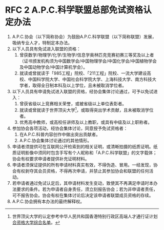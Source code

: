 # RFC 2 A.P.C.科学联盟总部免试资格认定办法

1. A.P.C.协会（以下简称协会）为鼓励A.P.C.科学联盟（以下简称联盟）发展，吸纳专业人才，特制定本办法。
2. 以下人员具有免试进入联盟的资格：
    1. 曾获数学/物理学/化学/生物学/信息学奥林匹克竞赛初赛三等奖及以上者（证书颁发机构须为中国数学会/中国物理学会/中国化学会/中国植物学会及中国动物学会/中国计算机学会）。
    2. 就读或曾就读于「985工程」院校、「211工程」院校、一流大学建设高校、中国科学院大学、中国社会科学院大学、上海科技大学、南方科技大学者，取得全日制本科及以上学位，且未被取消学位者。
3. 以下人员具有申请免试进入联盟的资格，经协会集体讨论通过，可予以免试进入：
    1. 曾获省级以上竞赛相关荣誉，或被省级以上单位表彰者。
    2. 就读或曾就读于世界顶尖大学[^1]，或取得突出学术贡献，且未被取消学位者。
    3. 优秀高中教师，或高校任讲师及以上教职，或具有中级及以上职称者。
4. 参加协会各项活动，经协会集体讨论，同意授予免试资格者：
    1. 在A.P.C.科普内容创作中做出突出贡献者。
    2. A.P.C.协会集体讨论通过的其他情形。
5. 申请者须提供可在互联网公开检索到的相关证明，或清晰拍摄的纸质证明。纸质证明影像中须同时包含手写有个人昵称和「A.P.C.科学联盟」的文字载体；协会有权要求申请者提供补充证明材料。
6. 申请者须保证提供的所有申请材料真实有效，不得伪造、冒用。一经发现，协会有权剥夺其会员资格，不得再次申请，并禁止其参加协会和联盟的任何活动。
7. 若申请者通过免试认定后，其申请材料发生变动，致使其不再满足申请时本办法要求的条件。若为申请者自身责任，须立刻报告协会；若为非申请者责任，可不报告协会。协会有权在集体讨论后决定该申请者联盟成员资格的存续。
8. A.P.C.协会拥有本办法的最终解释权。

[^1]: 世界顶尖大学的认定参考中华人民共和国香港特别行政区高端人才通行证计划[合资格大学综合名单](https://www.immd.gov.hk/pdf/aggregate_list.pdf)。
